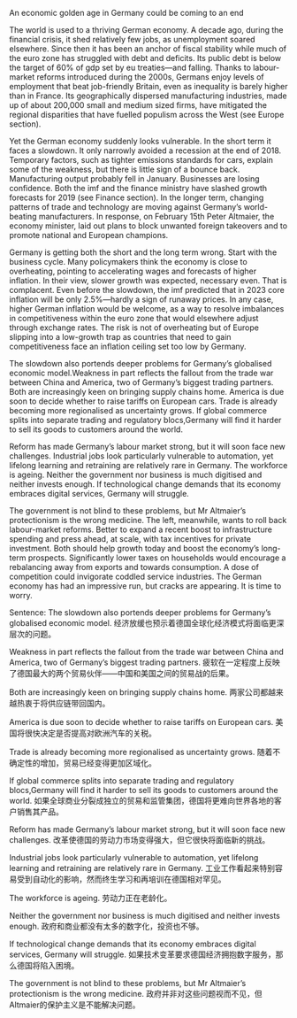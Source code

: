 An economic golden age in Germany could be coming to an end

The world is used to a thriving German economy. A decade ago, during the financial crisis, it shed relatively few jobs, as unemployment soared elsewhere. Since then it has been an anchor of fiscal stability while much of the euro zone has struggled with debt and deficits. Its public debt is below the target of 60% of gdp set by eu treaties—and falling. Thanks to labour-market reforms introduced during the 2000s, Germans enjoy levels of employment that beat job-friendly Britain, even as inequality is barely higher than in France. Its geographically dispersed manufacturing industries, made up of about 200,000 small and medium sized firms, have mitigated the regional disparities that have fuelled populism across the West (see Europe section).

Yet the German economy suddenly looks vulnerable. In the short term it faces a slowdown. It only narrowly avoided a recession at the end of 2018. Temporary factors, such as tighter emissions standards for cars, explain some of the weakness, but there is little sign of a bounce back. Manufacturing output probably fell in January. Businesses are losing confidence. Both the imf and the finance ministry have slashed growth forecasts for 2019 (see Finance section). In the longer term, changing patterns of trade and technology are moving against Germany’s world-beating manufacturers. In response, on February 15th Peter Altmaier, the economy minister, laid out plans to block unwanted foreign takeovers and to promote national and European champions.

Germany is getting both the short and the long term wrong. Start with the business cycle. Many policymakers think the economy is close to overheating, pointing to accelerating wages and forecasts of higher inflation. In their view, slower growth was expected, necessary even. That is complacent. Even before the slowdown, the imf predicted that in 2023 core inflation will be only 2.5%—hardly a sign of runaway prices. In any case, higher German inflation would be welcome, as a way to resolve imbalances in competitiveness within the euro zone that would elsewhere adjust through exchange rates. The risk is not of overheating but of Europe slipping into a low-growth trap as countries that need to gain competitiveness face an inflation ceiling set too low by Germany.

The slowdown also portends deeper problems for Germany’s globalised economic model.Weakness in part reflects the fallout from the trade war between China and America, two of Germany’s biggest trading partners. Both are increasingly keen on bringing supply chains home. America is due soon to decide whether to raise tariffs on European cars. Trade is already becoming more regionalised as uncertainty grows. If global commerce splits into separate trading and regulatory blocs,Germany will find it harder to sell its goods to customers around the world.

Reform has made Germany’s labour market strong, but it will soon face new challenges. Industrial jobs look particularly vulnerable to automation, yet lifelong learning and retraining are relatively rare in Germany. The workforce is ageing. Neither the government nor business is much digitised and neither invests enough. If technological change demands that its economy embraces digital services, Germany will struggle.

The government is not blind to these problems, but Mr Altmaier’s protectionism is the wrong medicine. The left, meanwhile, wants to roll back labour-market reforms. Better to expand a recent boost to infrastructure spending and press ahead, at scale, with tax incentives for private investment. Both should help growth today and boost the economy’s long-term prospects. Significantly lower taxes on households would encourage a rebalancing away from exports and towards consumption. A dose of competition could invigorate coddled service industries. The German economy has had an impressive run, but cracks are appearing. It is time to worry.

Sentence:
The slowdown also portends deeper problems for Germany’s globalised economic model.
经济放缓也预示着德国全球化经济模式将面临更深层次的问题。

Weakness in part reflects the fallout from the trade war between China and America, two of Germany’s biggest trading partners.
疲软在一定程度上反映了德国最大的两个贸易伙伴——中国和美国之间的贸易战的后果。

Both are increasingly keen on bringing supply chains home.
两家公司都越来越热衷于将供应链带回国内。

America is due soon to decide whether to raise tariffs on European cars.
美国将很快决定是否提高对欧洲汽车的关税。

Trade is already becoming more regionalised as uncertainty grows.
随着不确定性的增加，贸易已经变得更加区域化。

If global commerce splits into separate trading and regulatory blocs,Germany will find it harder to sell its goods to customers around the world.
如果全球商业分裂成独立的贸易和监管集团，德国将更难向世界各地的客户销售其产品。

Reform has made Germany’s labour market strong, but it will soon face new challenges.
改革使德国的劳动力市场变得强大，但它很快将面临新的挑战。

Industrial jobs look particularly vulnerable to automation, yet lifelong learning and retraining are relatively rare in Germany.
工业工作看起来特别容易受到自动化的影响，然而终生学习和再培训在德国相对罕见。

The workforce is ageing.
劳动力正在老龄化。

Neither the government nor business is much digitised and neither invests enough.
政府和商业都没有太多的数字化，投资也不够。

If technological change demands that its economy embraces digital services, Germany will struggle.
如果技术变革要求德国经济拥抱数字服务，那么德国将陷入困境。

The government is not blind to these problems, but Mr Altmaier’s protectionism is the wrong medicine.
政府并非对这些问题视而不见，但Altmaier的保护主义是不能解决问题。
